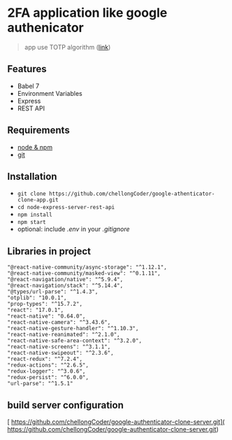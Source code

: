 # 2FA application like google authenicator

> app use TOTP algorithm ([link](https://en.wikipedia.org/wiki/Time-based_One-Time_Password))

## Features

* Babel 7
* Environment Variables
* Express
* REST API

## Requirements

* [node & npm](https://nodejs.org/en/)
* [git](https://www.robinwieruch.de/git-essential-commands/)

## Installation

* `git clone https://github.com/chellongCoder/google-athenticator-clone-app.git`
* `cd node-express-server-rest-api`
* `npm install`
* `npm start`
* optional: include *.env* in your *.gitignore*

## Libraries in project
    "@react-native-community/async-storage": "^1.12.1",
    "@react-native-community/masked-view": "^0.1.11",
    "@react-navigation/native": "^5.9.4",
    "@react-navigation/stack": "^5.14.4",
    "@types/url-parse": "^1.4.3",
    "otplib": "10.0.1",
    "prop-types": "^15.7.2",
    "react": "17.0.1",
    "react-native": "0.64.0",
    "react-native-camera": "^3.43.6",
    "react-native-gesture-handler": "^1.10.3",
    "react-native-reanimated": "^2.1.0",
    "react-native-safe-area-context": "^3.2.0",
    "react-native-screens": "^3.1.1",
    "react-native-swipeout": "^2.3.6",
    "react-redux": "^7.2.4",
    "redux-actions": "^2.6.5",
    "redux-logger": "^3.0.6",
    "redux-persist": "^6.0.0",
    "url-parse": "^1.5.1"

## build server configuration

[ https://github.com/chellongCoder/google-authenticator-clone-server.git]( https://github.com/chellongCoder/google-authenticator-clone-server.git)